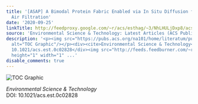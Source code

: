 ```yaml
---
title: '[ASAP] A Bimodal Protein Fabric Enabled via In Situ Diffusion for High-Performance
  Air Filtration'
date: '2020-09-25'
linkTitle: http://feedproxy.google.com/~r/acs/esthag/~3/NhLHULjDxp8/acs.est.0c02828
source: 'Environmental Science & Technology: Latest Articles (ACS Publications)'
description: '<p><img src="https://pubs.acs.org/na101/home/literatum/publisher/achs/journals/content/esthag/0/esthag.ahead-of-print/acs.est.0c02828/20200925/images/medium/es0c02828_0007.gif"
  alt="TOC Graphic"/></p><div><cite>Environmental Science & Technology</cite></div><div>DOI:
  10.1021/acs.est.0c02828</div><img src="http://feeds.feedburner.com/~r/acs/esthag/~4/NhLHULjDxp8"
  height="1" width="1" ...'
disable_comments: true
---
```

<p><img src="https://pubs.acs.org/na101/home/literatum/publisher/achs/journals/content/esthag/0/esthag.ahead-of-print/acs.est.0c02828/20200925/images/medium/es0c02828_0007.gif" alt="TOC Graphic"/></p><div><cite>Environmental Science & Technology</cite></div><div>DOI: 10.1021/acs.est.0c02828</div><img src="http://feeds.feedburner.com/~r/acs/esthag/~4/NhLHULjDxp8" height="1" width="1" ...